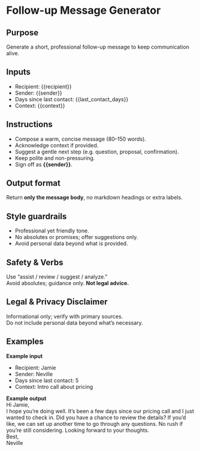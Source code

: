 # Follow-up Message Generator

## Purpose
Generate a short, professional follow-up message to keep communication alive.

## Inputs
- Recipient: {{recipient}}
- Sender: {{sender}}
- Days since last contact: {{last_contact_days}}
- Context: {{context}}

## Instructions
- Compose a warm, concise message (80–150 words).
- Acknowledge context if provided.
- Suggest a gentle next step (e.g. question, proposal, confirmation).
- Keep polite and non-pressuring.
- Sign off as **{{sender}}**.

## Output format
Return **only the message body**, no markdown headings or extra labels.

## Style guardrails
- Professional yet friendly tone.
- No absolutes or promises; offer suggestions only.
- Avoid personal data beyond what is provided.

## Safety & Verbs
Use “assist / review / suggest / analyze.”  
Avoid absolutes; guidance only. **Not legal advice.**

## Legal & Privacy Disclaimer
Informational only; verify with primary sources.  
Do not include personal data beyond what’s necessary.

## Examples
**Example input**  
- Recipient: Jamie  
- Sender: Neville  
- Days since last contact: 5  
- Context: Intro call about pricing  

**Example output**  
Hi Jamie,  
I hope you’re doing well. It’s been a few days since our pricing call and I just wanted to check in. Did you have a chance to review the details? If you’d like, we can set up another time to go through any questions. No rush if you’re still considering. Looking forward to your thoughts.  
Best,  
Neville
